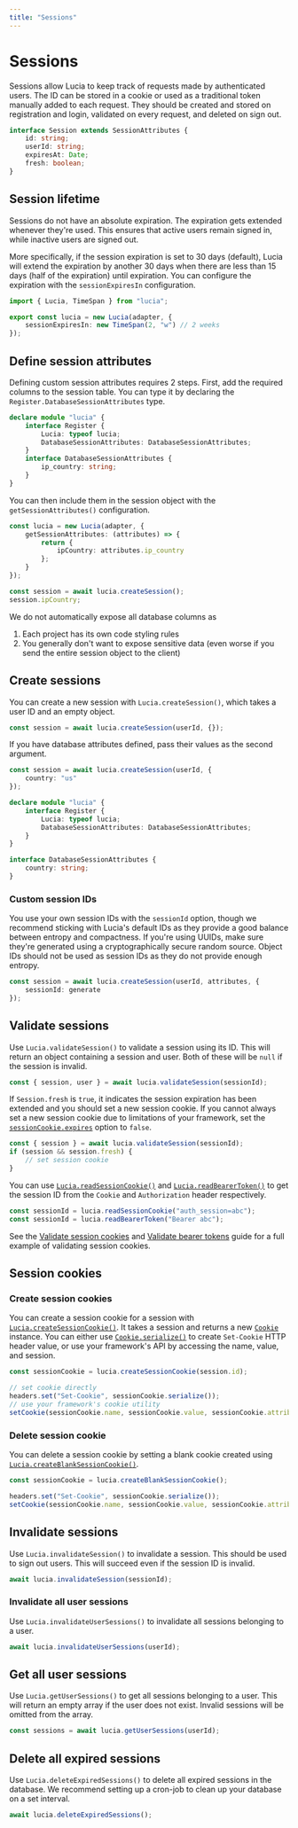 ```yaml
---
title: "Sessions"
---
```


# Sessions

Sessions allow Lucia to keep track of requests made by authenticated users. The ID can be stored in a cookie or used as a traditional token manually added to each request. They should be created and stored on registration and login, validated on every request, and deleted on sign out.

```ts
interface Session extends SessionAttributes {
	id: string;
	userId: string;
	expiresAt: Date;
	fresh: boolean;
}
```

## Session lifetime

Sessions do not have an absolute expiration. The expiration gets extended whenever they're used. This ensures that active users remain signed in, while inactive users are signed out.

More specifically, if the session expiration is set to 30 days (default), Lucia will extend the expiration by another 30 days when there are less than 15 days (half of the expiration) until expiration. You can configure the expiration with the `sessionExpiresIn` configuration.

```ts
import { Lucia, TimeSpan } from "lucia";

export const lucia = new Lucia(adapter, {
	sessionExpiresIn: new TimeSpan(2, "w") // 2 weeks
});
```

## Define session attributes

Defining custom session attributes requires 2 steps. First, add the required columns to the session table. You can type it by declaring the `Register.DatabaseSessionAttributes` type.

```ts
declare module "lucia" {
	interface Register {
		Lucia: typeof lucia;
		DatabaseSessionAttributes: DatabaseSessionAttributes;
	}
	interface DatabaseSessionAttributes {
		ip_country: string;
	}
}
```

You can then include them in the session object with the `getSessionAttributes()` configuration.

```ts
const lucia = new Lucia(adapter, {
	getSessionAttributes: (attributes) => {
		return {
			ipCountry: attributes.ip_country
		};
	}
});

const session = await lucia.createSession();
session.ipCountry;
```

We do not automatically expose all database columns as

1. Each project has its own code styling rules
2. You generally don't want to expose sensitive data (even worse if you send the entire session object to the client)

## Create sessions

You can create a new session with `Lucia.createSession()`, which takes a user ID and an empty object.

```ts
const session = await lucia.createSession(userId, {});
```

If you have database attributes defined, pass their values as the second argument.

```ts
const session = await lucia.createSession(userId, {
	country: "us"
});

declare module "lucia" {
	interface Register {
		Lucia: typeof lucia;
		DatabaseSessionAttributes: DatabaseSessionAttributes;
	}
}

interface DatabaseSessionAttributes {
	country: string;
}
```

### Custom session IDs

You use your own session IDs with the `sessionId` option, though we recommend sticking with Lucia's default IDs as they provide a good balance between entropy and compactness. If you're using UUIDs, make sure they're generated using a cryptographically secure random source. Object IDs should not be used as session IDs as they do not provide enough entropy.

```ts
const session = await lucia.createSession(userId, attributes, {
	sessionId: generate
});
```

## Validate sessions

Use `Lucia.validateSession()` to validate a session using its ID. This will return an object containing a session and user. Both of these will be `null` if the session is invalid.

```ts
const { session, user } = await lucia.validateSession(sessionId);
```

If `Session.fresh` is `true`, it indicates the session expiration has been extended and you should set a new session cookie. If you cannot always set a new session cookie due to limitations of your framework, set the [`sessionCookie.expires`](/basics/configuration#sessioncookie) option to `false`.

```ts
const { session } = await lucia.validateSession(sessionId);
if (session && session.fresh) {
	// set session cookie
}
```

You can use [`Lucia.readSessionCookie()`](/reference/main/Lucia/readSessionCookie) and [`Lucia.readBearerToken()`](/reference/main/Lucia/readBearerToken) to get the session ID from the `Cookie` and `Authorization` header respectively.

```ts
const sessionId = lucia.readSessionCookie("auth_session=abc");
const sessionId = lucia.readBearerToken("Bearer abc");
```

See the [Validate session cookies](/guides/validate-session-cookies) and [Validate bearer tokens](/guides/validate-bearer-tokens) guide for a full example of validating session cookies.

## Session cookies

### Create session cookies

You can create a session cookie for a session with [`Lucia.createSessionCookie()`](/reference/main/Lucia/createSessionCookie). It takes a session and returns a new [`Cookie`](/reference/main/Cookie) instance. You can either use [`Cookie.serialize()`](/reference/main/Cookie) to create `Set-Cookie` HTTP header value, or use your framework's API by accessing the name, value, and session.

```ts
const sessionCookie = lucia.createSessionCookie(session.id);

// set cookie directly
headers.set("Set-Cookie", sessionCookie.serialize());
// use your framework's cookie utility
setCookie(sessionCookie.name, sessionCookie.value, sessionCookie.attributes);
```

### Delete session cookie

You can delete a session cookie by setting a blank cookie created using [`Lucia.createBlankSessionCookie()`](/reference/main/Lucia/createBlankSessionCookie).

```ts
const sessionCookie = lucia.createBlankSessionCookie();

headers.set("Set-Cookie", sessionCookie.serialize());
setCookie(sessionCookie.name, sessionCookie.value, sessionCookie.attributes);
```

## Invalidate sessions

Use `Lucia.invalidateSession()` to invalidate a session. This should be used to sign out users. This will succeed even if the session ID is invalid.

```ts
await lucia.invalidateSession(sessionId);
```

### Invalidate all user sessions

Use `Lucia.invalidateUserSessions()` to invalidate all sessions belonging to a user.

```ts
await lucia.invalidateUserSessions(userId);
```

## Get all user sessions

Use `Lucia.getUserSessions()` to get all sessions belonging to a user. This will return an empty array if the user does not exist. Invalid sessions will be omitted from the array.

```ts
const sessions = await lucia.getUserSessions(userId);
```

## Delete all expired sessions

Use `Lucia.deleteExpiredSessions()` to delete all expired sessions in the database. We recommend setting up a cron-job to clean up your database on a set interval.

```ts
await lucia.deleteExpiredSessions();
```
